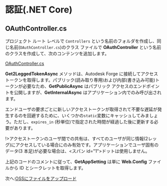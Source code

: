 # 認証(.NET Core)

## OAuthController.cs

プロジェクト ルート レベルで `Controllers` という名前のフォルダを作成し、同じ名前(`OAuthController.cs`)のクラス ファイルで **OAuthController** という名前のクラスを作成して、次のコンテンツを追加します。

[OAuthController.cs](_snippets/viewmodels/netcore/OAuthController.cs ':include :type=code csharp')

**Get2LeggedTokenAsync** メソッドは、Autodesk Forge に接続してアクセス トークンを取得します。パブリック(読み取り専用)および内部(書き込み可能)トークンが必要なため、**GetPublicAsync** はパブリック アクセスのエンドポイントを公開しますが、**GetInternalAsync** はアプリケーション内でのみ呼び出されます。

エンドユーザの要求ごとに新しいアクセストークンが取得されて不要な遅延が発生するのを回避するために、いくつかの`static`変数にキャッシュしてみましょう。ただし、`expires_in` (秒単位)で指定された時間が経過した後に更新する必要があります。

!>アクセストークンのユーザ間での共有は、すべてのユーザが同じ情報(2レッグ)にアクセスしている場合にのみ有効です。アプリケーションでユーザ固有のデータ(3 本足)が必要な場合は、<スパン id="1">ドットは使用しません。

上記のコードのコメントに従って、**GetAppSetting** は単に **Web.Config** ファイルから ID とシークレットを取得します。

次へ:[OSSにファイルをアップロード](/ja_jp/datamanagement/oss/)
